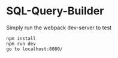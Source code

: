 # SQL-Query-Builder

Simply run the webpack dev-server to test

```
npm install 
npm run dev
go to localhost:8080/
```